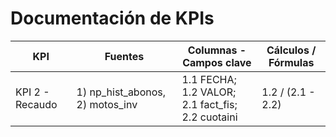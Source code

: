 # Documentación de KPIs

| KPI              | Fuentes                     | Columnas - Campos clave               | Cálculos / Fórmulas       |
|-----------------|----------------------------|--------------------------------------|---------------------------|
| KPI 2 - Recaudo | 1) np_hist_abonos, 2) motos_inv | 1.1 FECHA; 1.2 VALOR; <br> 2.1 fact_fis; 2.2 cuotaini | 1.2 / (2.1 - 2.2) |
